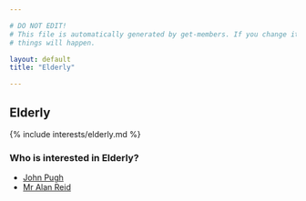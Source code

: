 ```yaml
---

# DO NOT EDIT!
# This file is automatically generated by get-members. If you change it, bad
# things will happen.

layout: default
title: "Elderly"

---
```


## Elderly

{% include interests/elderly.md %}

### Who is interested in Elderly?


* [John Pugh](/members/john-pugh.html)
* [Mr Alan Reid](/members/mr-alan-reid.html)
